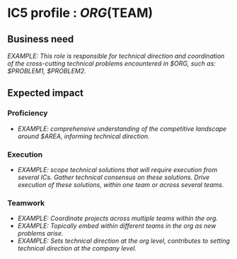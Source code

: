 # IC5 profile : $ORG ($TEAM)

## Business need

_EXAMPLE: This role is responsible for technical direction and coordination of the cross-cutting technical problems encountered in $ORG, such as: $PROBLEM1, $PROBLEM2._

## Expected impact

### Proficiency

- _EXAMPLE: comprehensive understanding of the competitive landscape around $AREA, informing technical direction._

### Execution

- _EXAMPLE: scope technical solutions that will require execution from several ICs. Gather technical consensus on these solutions. Drive execution of these solutions, within one team or across several teams._

### Teamwork

- _EXAMPLE: Coordinate projects across multiple teams within the org._
- _EXAMPLE: Topically embed within different teams in the org as new problems arise._
- _EXAMPLE: Sets technical direction at the org level, contributes to setting technical direction at the company level._
